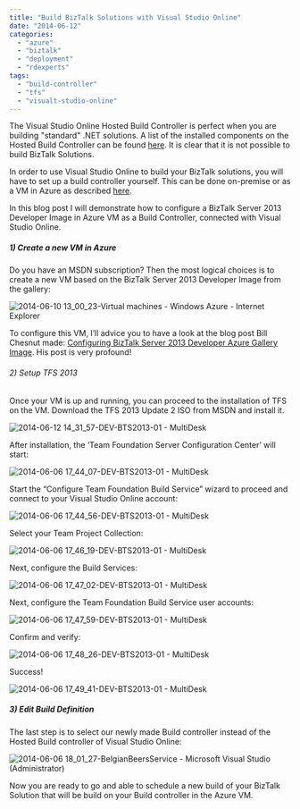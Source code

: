 ```yaml
---
title: "Build BizTalk Solutions with Visual Studio Online"
date: "2014-06-12"
categories: 
  - "azure"
  - "biztalk"
  - "deployment"
  - "rdexperts"
tags: 
  - "build-controller"
  - "tfs"
  - "visualt-studio-online"
---
```


The Visual Studio Online Hosted Build Controller is perfect when you are building "standard" .NET solutions. A list of the installed components on the Hosted Build Controller can be found [here](http://www.visualstudio.com/en-us/get-started/hosted-build-controller-vs.aspx#software). It is clear that it is not possible to build BizTalk Solutions.

In order to use Visual Studio Online to build your BizTalk solutions, you will have to set up a build controller yourself. This can be done on-premise or as a VM in Azure as described [here](http://www.visualstudio.com/en-us/get-started/hosted-build-controller-vs.aspx#software).

In this blog post I will demonstrate how to configure a BizTalk Server 2013 Developer Image in Azure VM as a Build Controller, connected with Visual Studio Online.

##### 1) Create a new VM in Azure

Do you have an MSDN subscription? Then the most logical choices is to create a new VM based on the BizTalk Server 2013 Developer Image from the gallery:

![2014-06-10 13_00_23-Virtual machines - Windows Azure - Internet Explorer](2014-06-10-13_00_23-Virtual-machines-Windows-Azure-Internet-Explorer_thumb.png "2014-06-10 13_00_23-Virtual machines - Windows Azure - Internet Explorer")

To configure this VM, I’ll advice you to have a look at the blog post Bill Chesnut made: [Configuring BizTalk Server 2013 Developer Azure Gallery Image](http://www.biztalkbill.com/Home/tabid/40/EntryId/130/Configuring-BizTalk-Server-2013-Developer-Azure-Gallery-Image.aspx). His post is very profound!

###### 2) Setup TFS 2013

Once your VM is up and running, you can proceed to the installation of TFS on the VM. Download the TFS 2013 Update 2 ISO from MSDN and install it.

![2014-06-12 14_31_57-DEV-BTS2013-01 - MultiDesk](2014-06-12-14_31_57-DEV-BTS2013-01-MultiDesk_thumb.png "2014-06-12 14_31_57-DEV-BTS2013-01 - MultiDesk")

After installation, the ‘Team Foundation Server Configuration Center’ will start:

![2014-06-06 17_44_07-DEV-BTS2013-01 - MultiDesk](2014-06-06-17_44_07-DEV-BTS2013-01-MultiDesk_thumb.png "2014-06-06 17_44_07-DEV-BTS2013-01 - MultiDesk")

Start the “Configure Team Foundation Build Service” wizard to proceed and connect to your Visual Studio Online account:

![2014-06-06 17_44_56-DEV-BTS2013-01 - MultiDesk](2014-06-06-17_44_56-DEV-BTS2013-01-MultiDesk_thumb.png "2014-06-06 17_44_56-DEV-BTS2013-01 - MultiDesk")

Select your Team Project Collection:

![2014-06-06 17_46_19-DEV-BTS2013-01 - MultiDesk](2014-06-06-17_46_19-DEV-BTS2013-01-MultiDesk_thumb.png "2014-06-06 17_46_19-DEV-BTS2013-01 - MultiDesk")

Next, configure the Build Services:

![2014-06-06 17_47_02-DEV-BTS2013-01 - MultiDesk](2014-06-06-17_47_02-DEV-BTS2013-01-MultiDesk_thumb.png "2014-06-06 17_47_02-DEV-BTS2013-01 - MultiDesk")

Next, configure the Team Foundation Build Service user accounts:

![2014-06-06 17_47_59-DEV-BTS2013-01 - MultiDesk](2014-06-06-17_47_59-DEV-BTS2013-01-MultiDesk_thumb.png "2014-06-06 17_47_59-DEV-BTS2013-01 - MultiDesk")

Confirm and verify:

![2014-06-06 17_48_26-DEV-BTS2013-01 - MultiDesk](2014-06-06-17_48_26-DEV-BTS2013-01-MultiDesk_thumb.png "2014-06-06 17_48_26-DEV-BTS2013-01 - MultiDesk")

Success!

![2014-06-06 17_49_41-DEV-BTS2013-01 - MultiDesk](2014-06-06-17_49_41-DEV-BTS2013-01-MultiDesk_thumb.png "2014-06-06 17_49_41-DEV-BTS2013-01 - MultiDesk")

##### 3) Edit Build Definition

The last step is to select our newly made Build controller instead of the Hosted Build controller of Visual Studio Online:

![2014-06-06 18_01_27-BelgianBeersService - Microsoft Visual Studio (Administrator)](2014-06-06-18_01_27-BelgianBeersService-Microsoft-Visual-Studio-Administrator_thumb.png "2014-06-06 18_01_27-BelgianBeersService - Microsoft Visual Studio (Administrator)")

Now you are ready to go and able to schedule a new build of your BizTalk Solution that will be build on your Build controller in the Azure VM.
